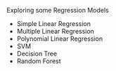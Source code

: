 Exploring some Regression Models
  - Simple Linear Regression
  - Multiple Linear Regression
  - Polynomial Linear Regression
  - SVM
  - Decision Tree
  - Random Forest
